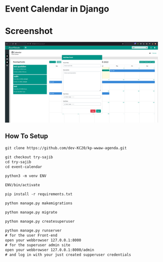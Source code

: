 # Event Calendar in Django


# Screenshot

![](static/images/screenshot-0.png)



## How To Setup
```
git clone https://github.com/dev-KC20/kp-wwaw-agenda.git
```
```
git checkout try-sajib
cd try-sajib
cd event-calendar   
```
```
python3 -m venv ENV
```
```
ENV/bin/activate
```
```
pip install -r requirements.txt
```
```
python manage.py makemigrations
```
```
python manage.py migrate
```
```
python manage.py createsuperuser
```
```
python manage.py runserver
# for the user Front-end
open your webbrowser 127.0.0.1:8000 
# for the superuser admin site
open your webbrowser 127.0.0.1:8000/admin 
# and log in with your just created supperuser credentials
```
